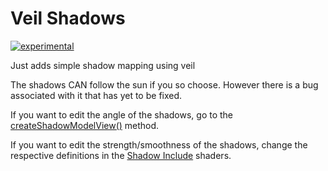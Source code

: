# Veil Shadows

[![experimental](http://badges.github.io/stability-badges/dist/experimental.svg)](http://github.com/badges/stability-badges)

Just adds simple shadow mapping using veil

The shadows CAN follow the sun if you so choose. However there is a bug associated with it that has yet to be fixed.

If you want to edit the angle of the shadows, go to the [createShadowModelView()](https://github.com/SpacePotatoee/Veil-Shadows/blob/master/src/main/java/com/sp/VeilShadowsClient.java#L70) method.

If you want to edit the strength/smoothness of the shadows, change the respective definitions in the [Shadow Include](https://github.com/SpacePotatoee/Veil-Shadows/blob/master/src/main/resources/assets/veilshadows/pinwheel/shaders/include/shadows.glsl#L4) shaders.
